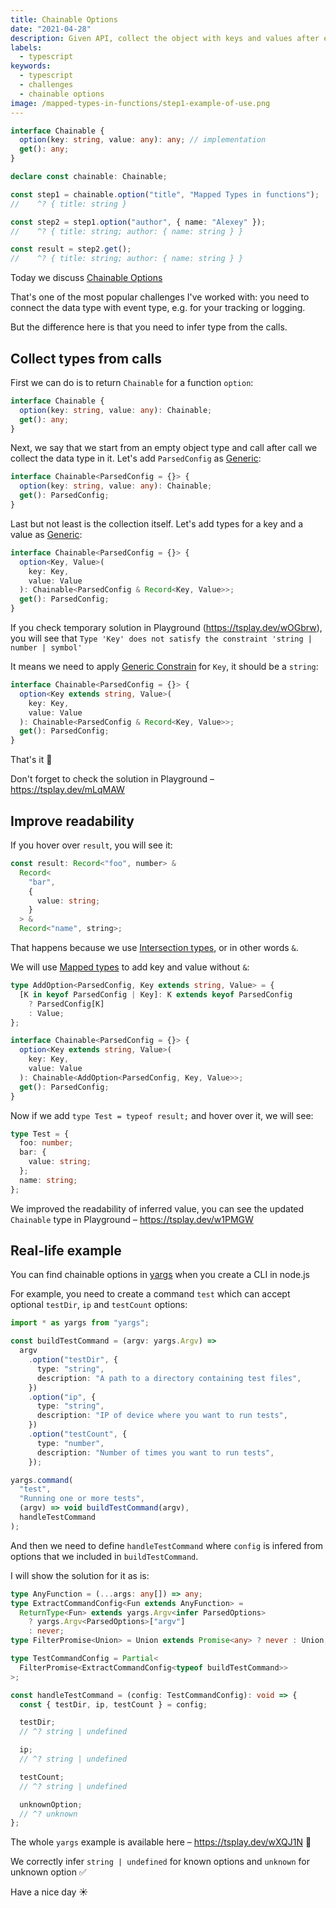 ```yaml
---
title: Chainable Options
date: "2021-04-28"
description: Given API, collect the object with keys and values after each call
labels:
  - typescript
keywords:
  - typescript
  - challenges
  - chainable options
image: /mapped-types-in-functions/step1-example-of-use.png
---
```


```typescript title="Example of Chainable Options use"
interface Chainable {
  option(key: string, value: any): any; // implementation
  get(): any;
}

declare const chainable: Chainable;

const step1 = chainable.option("title", "Mapped Types in functions");
//    ^? { title: string }

const step2 = step1.option("author", { name: "Alexey" });
//    ^? { title: string; author: { name: string } }

const result = step2.get();
//    ^? { title: string; author: { name: string } }
```

Today we discuss [Chainable Options](https://github.com/type-challenges/type-challenges/blob/master/questions/12-medium-chainable-options/README.md)

That's one of the most popular challenges I've worked with: you need to connect the data type with event type, e.g. for your tracking or logging.

But the difference here is that you need to infer type from the calls.

## Collect types from calls

First we can do is to return `Chainable` for a function `option`:

```typescript title="Change ReturnType for option function"
interface Chainable {
  option(key: string, value: any): Chainable;
  get(): any;
}
```

Next, we say that we start from an empty object type and call after call we collect the data type in it. Let's add `ParsedConfig` as [Generic](https://www.typescriptlang.org/docs/handbook/2/generics.html):

```typescript title="Added generic type T"
interface Chainable<ParsedConfig = {}> {
  option(key: string, value: any): Chainable;
  get(): ParsedConfig;
}
```

Last but not least is the collection itself. Let's add types for a key and a value as [Generic](https://www.typescriptlang.org/docs/handbook/2/generics.html):

```typescript title="Add key and value for every option call"
interface Chainable<ParsedConfig = {}> {
  option<Key, Value>(
    key: Key,
    value: Value
  ): Chainable<ParsedConfig & Record<Key, Value>>;
  get(): ParsedConfig;
}
```

If you check temporary solution in Playground (https://tsplay.dev/wOGbrw), you will see that `Type 'Key' does not satisfy the constraint 'string | number | symbol'`

It means we need to apply [Generic Constrain](https://www.typescriptlang.org/docs/handbook/2/generics.html#generic-constraints) for `Key`, it should be a `string`:

```typescript title="Solution"
interface Chainable<ParsedConfig = {}> {
  option<Key extends string, Value>(
    key: Key,
    value: Value
  ): Chainable<ParsedConfig & Record<Key, Value>>;
  get(): ParsedConfig;
}
```

That's it 💪

Don't forget to check the solution in Playground – https://tsplay.dev/mLqMAW

## Improve readability

If you hover over `result`, you will see it:

```typescript title="Inferred type for result"
const result: Record<"foo", number> &
  Record<
    "bar",
    {
      value: string;
    }
  > &
  Record<"name", string>;
```

That happens because we use [Intersection types](https://www.typescriptlang.org/docs/handbook/2/objects.html#intersection-types), or in other words `&`.

We will use [Mapped types](https://www.typescriptlang.org/docs/handbook/2/mapped-types.html) to add key and value without `&`:

```typescript title="Hack with Flatten type"
type AddOption<ParsedConfig, Key extends string, Value> = {
  [K in keyof ParsedConfig | Key]: K extends keyof ParsedConfig
    ? ParsedConfig[K]
    : Value;
};

interface Chainable<ParsedConfig = {}> {
  option<Key extends string, Value>(
    key: Key,
    value: Value
  ): Chainable<AddOption<ParsedConfig, Key, Value>>;
  get(): ParsedConfig;
}
```

Now if we add `type Test = typeof result;` and hover over it, we will see:

```typescript title="Updated inferred type for result"
type Test = {
  foo: number;
  bar: {
    value: string;
  };
  name: string;
};
```

We improved the readability of inferred value, you can see the updated `Chainable` type in Playground – https://tsplay.dev/w1PMGW

## Real-life example

You can find chainable options in [yargs](https://www.npmjs.com/package/yargs) when you create a CLI in node.js

For example, you need to create a command `test` which can accept optional `testDir`, `ip` and `testCount` options:

```typescript title="Test command which accepts 3 optional options"
import * as yargs from "yargs";

const buildTestCommand = (argv: yargs.Argv) =>
  argv
    .option("testDir", {
      type: "string",
      description: "A path to a directory containing test files",
    })
    .option("ip", {
      type: "string",
      description: "IP of device where you want to run tests",
    })
    .option("testCount", {
      type: "number",
      description: "Number of times you want to run tests",
    });

yargs.command(
  "test",
  "Running one or more tests",
  (argv) => void buildTestCommand(argv),
  handleTestCommand
);
```

And then we need to define `handleTestCommand` where `config` is infered from options that we included in `buildTestCommand`.

I will show the solution for it as is:

```typescript title="Infer command config out of build function"
type AnyFunction = (...args: any[]) => any;
type ExtractCommandConfig<Fun extends AnyFunction> =
  ReturnType<Fun> extends yargs.Argv<infer ParsedOptions>
    ? yargs.Argv<ParsedOptions>["argv"]
    : never;
type FilterPromise<Union> = Union extends Promise<any> ? never : Union;

type TestCommandConfig = Partial<
  FilterPromise<ExtractCommandConfig<typeof buildTestCommand>>
>;

const handleTestCommand = (config: TestCommandConfig): void => {
  const { testDir, ip, testCount } = config;

  testDir;
  // ^? string | undefined

  ip;
  // ^? string | undefined

  testCount;
  // ^? string | undefined

  unknownOption;
  // ^? unknown
};
```

The whole `yargs` example is available here – https://tsplay.dev/wXQJ1N 👏

We correctly infer `string | undefined` for known options and `unknown` for unknown option ✅

Have a nice day ☀️
